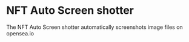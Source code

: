 # NFT Auto Screen shotter
The NFT Auto Screen shotter automatically screenshots image files on opensea.io
